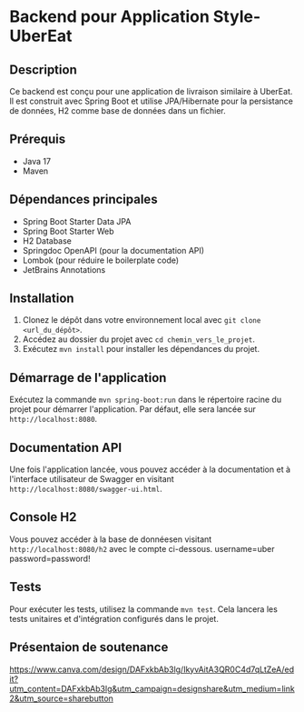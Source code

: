 # Backend pour Application Style-UberEat

## Description

Ce backend est conçu pour une application de livraison similaire à UberEat. Il est construit avec Spring Boot et utilise JPA/Hibernate pour la persistance de données, H2 comme base de données dans un fichier.

## Prérequis

- Java 17
- Maven

## Dépendances principales

- Spring Boot Starter Data JPA
- Spring Boot Starter Web
- H2 Database
- Springdoc OpenAPI (pour la documentation API)
- Lombok (pour réduire le boilerplate code)
- JetBrains Annotations

## Installation

1. Clonez le dépôt dans votre environnement local avec `git clone <url_du_dépôt>`.
2. Accédez au dossier du projet avec `cd chemin_vers_le_projet`.
3. Exécutez `mvn install` pour installer les dépendances du projet.

## Démarrage de l'application

Exécutez la commande `mvn spring-boot:run` dans le répertoire racine du projet pour démarrer l'application. Par défaut, elle sera lancée sur `http://localhost:8080`.

## Documentation API

Une fois l'application lancée, vous pouvez accéder à la documentation et à l'interface utilisateur de Swagger en visitant `http://localhost:8080/swagger-ui.html`.

## Console H2
Vous pouvez accéder à la base de donnéesen visitant `http://localhost:8080/h2` avec le compte ci-dessous. 
username=uber  
password=password! 

## Tests

Pour exécuter les tests, utilisez la commande `mvn test`. Cela lancera les tests unitaires et d'intégration configurés dans le projet.

## Présentaion de soutenance
https://www.canva.com/design/DAFxkbAb3lg/IkyvAitA3QR0C4d7qLtZeA/edit?utm_content=DAFxkbAb3lg&utm_campaign=designshare&utm_medium=link2&utm_source=sharebutton
